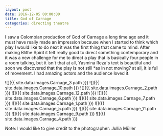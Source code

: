 ```yaml
---
layout: post
date: 2016-12-05 00:00:00
title: God of Carnage
categories: directing theatre
---
```


I saw a Colombian production of God of Carnage a long time ago and it must have
really made an impression because when I started to think which play I would
like to do next it was the first thing that came to mind. After making Blithe
Spirit it felt really good to direct something contemporary and it was a new
challenge for me to direct a play that is basically four people in a room
talking, but it isn't that at all, Yasmina Reza's text is beautiful and soon we
discovered that the play is not still *as in not moving? at all, it is full of
movement. I had amazing actors and the audience loved it.

![]({{ site.data.images.Carnage_3.path }})
![]({{ site.data.images.Carnage_10.path }})
![]({{ site.data.images.Carnage_2.path }})
![]({{ site.data.images.Carnage_12.path }})
![]({{ site.data.images.Carnage_6.path }})
![]({{ site.data.images.Carnage_7.path }})
![]({{ site.data.images.Carnage_1.path }})
![]({{ site.data.images.Carnage_5.path }})
![]({{ site.data.images.Carnage_11.path }})
![]({{ site.data.images.Carnage_9.path }})
![]({{ site.data.images.Carnage_4.path }})

Note: I would like to give credit to the photographer: Jullia Müller
